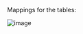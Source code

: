 Mappings for the tables:

![image](https://github.com/Revathi-Santhanam/Knowledge-Transfer/assets/145537456/7cc6672f-beef-461e-a404-35a214d9b2b2)
